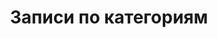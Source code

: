 ---
title: "Записи по категориям"
layout: categories
permalink: /categories/
author_profile: true
---